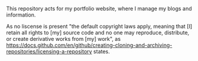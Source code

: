 This repository acts for my portfolio website, where I manage my blogs and information.

As no liscense is present "the default copyright laws apply, meaning that [I] retain all rights to [my] source code and no one may reproduce,
distribute, or create derivative works from [my] work",
as https://docs.github.com/en/github/creating-cloning-and-archiving-repositories/licensing-a-repository states.
